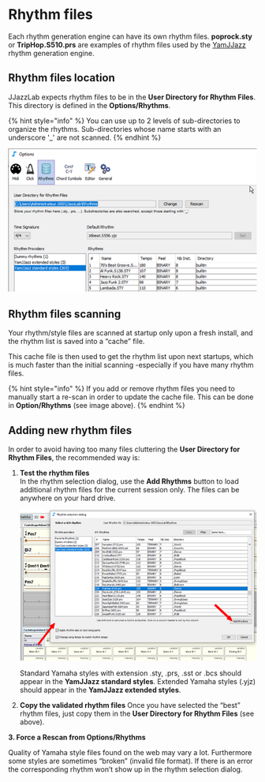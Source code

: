 # Rhythm files

Each rhythm generation engine can have its own rhythm files. **poprock.sty** or **TripHop.S510.prs** are examples of rhythm files used by the [YamJJazz](https://www.jjazzlab.com/en/doc/yamjjazz) rhythm generation engine.

## Rhythm files location <a id="rhythm-files-location"></a>

JJazzLab expects rhythm files to be in the **User Directory for Rhythm Files**. This directory is defined in the **Options/Rhythms**. 

{% hint style="info" %}
You can use up to 2 levels of sub-directories to organize the rhythms. Sub-directories whose name starts with an underscore '\_' are not scanned.
{% endhint %}

![](../.gitbook/assets/userdirforrhythmfiles.png)

## Rhythm files scanning <a id="rhythm-files-scanning"></a>

Your rhythm/style files are scanned at startup only upon a fresh install, and the rhythm list is saved into a “cache” file.

This cache file is then used to get the rhythm list upon next startups, which is much faster than the initial scanning -especially if you have many rhythm files. 

{% hint style="info" %}
If you add or remove rhythm files you need to manually start a re-scan in order to update the cache file. This can be done in **Option/Rhythms** \(see image above\).
{% endhint %}

## Adding new rhythm files <a id="adding-new-rhythm-files"></a>

In order to avoid having too many files cluttering the **User Directory for Rhythm Files**, the recommended way is:

1. **Test the rhythm files**  
   In the rhythm selection dialog, use the **Add Rhythms** button to load additional rhythm files for the current session only. The files can be anywhere on your hard drive.  
  
    ![](../.gitbook/assets/addrhythmsbutton.png) 

  
   Standard Yamaha styles with extension .sty, .prs, .sst or .bcs should appear in the **YamJJazz standard styles**. Extended Yamaha styles \(.yjz\) should appear in the **YamJJazz extended styles**.   

2. **Copy the validated rhythm files** Once you have selected the “best” rhythm files, just copy them in the **User Directory for Rhythm Files** \(see above\).

**3. Force a Rescan from Options/Rhythms**

Quality of Yamaha style files found on the web may vary a lot. Furthermore some styles are sometimes “broken” \(invalid file format\). If there is an error the corresponding rhythm won’t show up in the rhythm selection dialog.

